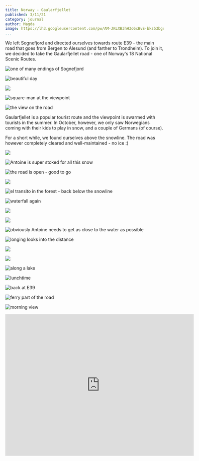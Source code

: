 ```yaml
---
title: Norway - Gaularfjellet
published: 3/11/21
category: journal
author: Magda
image: https://lh3.googleusercontent.com/pw/AM-JKLXB3hH3o6xBvE-bkz53bgrms196L3n2AhGxwIMzoHNYrwt6nrLxkNxw-P8tYA7Pdr4hPtcW35Op32IWWVCBRUt2zU65MkV3QA4rQSnSzhJfWBo4qm2jVlSIen-mOEkm1BqerCz0URFVdaoDkZ7vMm70=w2092-h1394-no?authuser=0	
...
```


We left Sognefjord and directed ourselves towards route E39 - the main road that goes from Bergen to Alesund (and farther to Trondheim). To join it, we decided to take the Gaularfjellet road - one of Norway's 18 National Scenic Routes. 

![one of many endings of Sognefjord](https://lh3.googleusercontent.com/pw/AM-JKLXJKaQz2nmeWf9hP7rsaxpMSRyAxnVugcE6r3TWKL55elOopapHQ_sxDvOGkGja6S6JUPTOPeRqNVY3Kd1bFS9-kSfaPrfENwJXGBaAPH_XF_aGLA_ZPY3PtIDfiUi0MGeOBL2paasva8Ghy15Qg_oq=w2092-h1394-no?authuser=0)

![beautiful day](https://lh3.googleusercontent.com/pw/AM-JKLWzZAonrsCpulv_qq1-4W-pVK38oK-S6dMsi9Yq4MPvI1BkNxDWr4LGCRXM6OTXDbYKjozRBIq3Mk13SKuM0zbpy0jMoSk-Wp-BGtIbdPOlAXS3CN5jwx1rAJUCjnLGhA9MyOoDURH3oaKD9NQmKT3w=w2092-h1394-no?authuser=0)

![](https://lh3.googleusercontent.com/pw/AM-JKLXeeiRREbRvSFCY2WCY0bvhv0WGVJYQebiQO_YE6kPTSvbcHuxrZELWCnYT_In6PCihZKo1zodM-CaQtWE2VQtNM8uvLFvnM9VHL8amWAcQkoEYHFnkHyrCCAGUHPNys34LLzwrHdODIH0KNb67HWFt=w2092-h1394-no?authuser=0)

![square-man at the viewpoint](https://lh3.googleusercontent.com/pw/AM-JKLUyjY1lZpocJBWAb79SvftEtk6nIQAkwO_RbRwyoKOJ3x7R00HVf333EUJCd3uz45PuX78uex8q3ZI7egEFGkNyvu93lQe00TJkJEupwp8Mx6TB0hwciFl_0n7UFzEnRl2J_g3jcbf0Wovn27xRralp=w2092-h1394-no?authuser=0)

![the view on the road](https://lh3.googleusercontent.com/pw/AM-JKLXB3hH3o6xBvE-bkz53bgrms196L3n2AhGxwIMzoHNYrwt6nrLxkNxw-P8tYA7Pdr4hPtcW35Op32IWWVCBRUt2zU65MkV3QA4rQSnSzhJfWBo4qm2jVlSIen-mOEkm1BqerCz0URFVdaoDkZ7vMm70=w2092-h1394-no?authuser=0)

Gaularfjellet is a popular tourist route and the viewpoint is swarmed with tourists in the summer. In October, however, we only saw Norwegians coming with their kids to play in snow, and a couple of Germans (of course).

For a short while, we found ourselves above the snowline. The road was however completely cleared and well-maintained - no ice :) 

![](https://lh3.googleusercontent.com/pw/AM-JKLWquH941BM9PV7NywaTSqOzh0agMqMd9DvAZ-YQyegF5fu5W8XXr8Nn8I0q7eUxUyeIIlKaEalB5zcddJ1-pIx71u2h2b-A0Kc5lSEWiadh5Y1Km_rA63OZ-EnGVzrZ1-6ch2etiVFH8sr0q1vJlO7P=w2092-h1394-no?authuser=0)

![Antoine is super stoked for all this snow](https://lh3.googleusercontent.com/pw/AM-JKLW9EqvU3ppgWl3tA_pSMFGVMsCkppYuVywf63lTgamcZijzfpLGoe0nlpsBIvMgfpsVrSYAhwVz98xP5OffWOt2kyZlJUc_OdXq7KeH0C5aD_YLt0qxc92HkobDzHEa-ONzlCkBmfO4nqOKTbVgNoSv=w2092-h1394-no?authuser=0)

![the road is open - good to go](https://lh3.googleusercontent.com/pw/AM-JKLUocbvmpyPnZvKZBx_qRCUtHdSHFo3zZEl8CwxMrupxKuHLO5Db4WqQGIYa3GP4rUETPT0bkdA1x-AM3Fb5V2IdJMCY_cqEhLwpxTDZ0i-6L4db8uJY-Xu4VD7054NfziwIznC9siUPfgmeyuk0Ra6g=w2092-h1394-no?authuser=0)

![](https://lh3.googleusercontent.com/pw/AM-JKLVyhKeQD13nQeEkO2AF7N5khyRTUCI83EuOZgSsuwUaH_NjhpbEgZmh7uMqgC5MnN7l48sxNrIOz1KFywAaaIimo4MxwiDfAaWBf-66QR2gPZLPuNd7vYWXhYw4vWf1_XgDqU4_x6ztzoLM2slij0Ta=w2092-h1394-no?authuser=0)

![el transito in the forest - back below the snowline](https://lh3.googleusercontent.com/pw/AM-JKLUZHNYRTtXN5P6niUi2SPCgOOYtdl7mPcv1GD2okZwKcD25xpOQSYhKng2MyvSnyWqqFTE9FNmAqbgUv8-cEU8ZSaOgClZiSKk4k3jSKh1Sjg-_UOBrJeowu5hjPbkwUiJzOlzseJ5B2UduqFPeakkk=w2092-h1394-no?authuser=0)

![waterfall again](https://lh3.googleusercontent.com/pw/AM-JKLXQJkEdR4aR7c1P0A6cyuNSf-xSqA5n4YU3eTMqfHUyn8_NtuWYvt58fxLqsDc3DX1InLBI99fSXorYmlpeXbAIs9W54jQu1jbpO6IcaMG9jDKUf6qTxw1ANxHXYzFLCi5gBLOqaH9InfcXd0g12mU1=w2092-h1394-no?authuser=0)

![](https://lh3.googleusercontent.com/pw/AM-JKLVF3LmXT0hj8XMnbFroi7MKoS4R_WQx6YFG8or8B7SnP4LMjAa5xSPo9dtG2F4jz2YKdXBLBZLPSUZK9sQhiB36yiWDGAPdr6wkxvcGAaVI4J9-ldFyolyGoaTULtX6T2njRAJJBwIAzoO2KojIAC1O=w2092-h1394-no?authuser=0)

![](https://lh3.googleusercontent.com/pw/AM-JKLVI7sjNiCsIKs7WVpt0uSn4roN4szuPYDsFqkIifLCV1MZDUgUwWOpF-mAXlHcwYf6lJ0XgbVAFvdeBAEiuyiTxBct-0KDS7eIZ0KwmAgmDArdMYUZnLHMpSdewrkCO3Kc4ZXFVUpJsC5PDxQCxy7Cq=w2092-h1394-no?authuser=0)

![obviously Antoine needs to get as close to the water as possible](https://lh3.googleusercontent.com/pw/AM-JKLV9OuTeJwvgRzDo5I4t4DaIywrxqjiHL2LBrQumv4Ojen9MQF1dfRLnG2Z-TpzjFV-JHSdLZzZqR_bFlOO1mxHMJs1IZdiIAyUgPRMzcxwMVgYz40GW7HsRVdyCS0ACBZLWGMvjNQnjrvfDIxpu3CQj=w930-h1396-no?authuser=0)

![longing looks into the distance](https://lh3.googleusercontent.com/pw/AM-JKLUTTu3cuzWbShRM2EvOpJe02IejV9w0j-HqJm4B9OhZCPaKJxtgLU2S5aNpPnf_42tnCp6s7d0V-R9esmc5sZedrvW7IOWH-iPuUGfJGc20et7EkttBZU69xPj3f44d6blMbzHbW44T0WwAZXwbM5YO=w2092-h1394-no?authuser=0)

![](https://lh3.googleusercontent.com/pw/AM-JKLVoebpUEMARBv-yCtvALUZdSUoDkCNsY6DLMUwAnZ0kq18rI-v9ZDafsK8SgwE_1ExP9KYjU3qDuXpjuFyvbs_dxwrpsdnzlFccbsfiO5qXGnH4ygDNe8WLsrIw_V9uIH91yv873mO50G2uRqByrv_I=w930-h1394-no?authuser=0)

![](https://lh3.googleusercontent.com/pw/AM-JKLXvgPyJbnMCraFWZAUShxnKQFvFTFhPrFH5UMf6pmkCtE_1kbmVP5n3hGeVlcvbSe9h9lHJADFp0vBm1NAdqahoEhcyQ4K0UgiuASmRtiTRK_Ladn1uG4W45NLoc-rWREJaNHC3wvNdOi9wLJf2P4jp=w2092-h1394-no?authuser=0)

![along a lake](https://lh3.googleusercontent.com/pw/AM-JKLVg3XQdjijQhvVTcGaL3YK132j7jzLsVEZZU54Ztcvvgl9dACddeRodEEj1ht1ctZrXTeooI2SEXf5K-Y-azqK2gyZzYlrFbiRuRsb4ATGHpNtAq0ozNTbjQy18CjO7BMoow4S04gfLIGw7aN2k35e9=w2092-h1394-no?authuser=0)

![lunchtime](https://lh3.googleusercontent.com/pw/AM-JKLXCbNCzS6mNgDFT7-7i7eBTjmeJx9tLwCVLzb0cauruuiO5K6qAjB67RarUdoA3PucNdpUomUlhblMoVqOvX8QFj9xUEp2AeZocXYfJoJpP5dDXRkz5J8oLY7Sx331fQ-ITjTilYEpuZ-hgrXdcvBIj=w2092-h1394-no?authuser=0)

![back at E39](https://lh3.googleusercontent.com/pw/AM-JKLVVPP0ewucKXrtZc7S818AM4l4kf0MUS4473dF0Km5J6rhq6I_HnCbC1S3nE2CZmoXvmjAxkHqC_AR6fIrkMmZUWVCdmtfC0NDhwPikdxxoFAn_LkH2rMv_FxYMkYWMvB5fICNLl122izVLjAzLFW3R=w2092-h1394-no?authuser=0)

![ferry part of the road](https://lh3.googleusercontent.com/pw/AM-JKLVMPMSlBpHSld8FZWPpX36HU2fpNNaovvXRY7c8fsDVsUVdmsnSn5rZ0Hh8YRbC7dL62V3xnmRg6fdBbSnX-fhaMO3il6-iIRFHtjc0EeZR0QMuhYdlX6xQPzhWtPqxRmf4STibo79CwPcxKPZOCjO5=w2092-h1394-no?authuser=0)

![morning view](https://lh3.googleusercontent.com/pw/AM-JKLXZM2xqbJD0cSX192o4N6MlUg2huiIammbT8TgUBTk_byA4zYJ-W1NF8yiR2a3fu6gXOUJ2N3j3bt5ty00h8y8scBnoDBvsG6NzhWYfJuq--GKVHLJeLQxfgoxA0MjLMGbfkG3_sXsHTpz3zj8tr0-_=w2092-h1394-no?authuser=0)

<iframe src="https://www.google.com/maps/embed?pb=!1m14!1m12!1m3!1d122589.64751692105!2d6.3111065969900615!3d61.308861138222895!2m3!1f0!2f0!3f0!3m2!1i1024!2i768!4f13.1!5e0!3m2!1sfr!2sno!4v1636157983071!5m2!1sfr!2sno" width="600" height="450" style="border:0;" allowfullscreen="" loading="lazy"></iframe>
